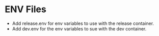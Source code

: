# ENV Files
- Add release.env for env variables to use with the release container.
- Add dev.env for the env variables to sue with the dev container.
